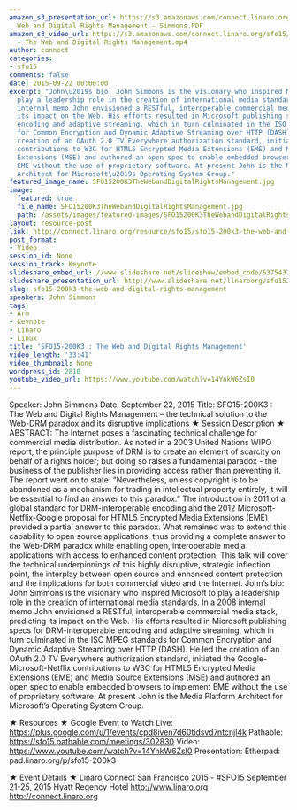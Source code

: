 ```yaml
---
amazon_s3_presentation_url: https://s3.amazonaws.com/connect.linaro.org/sfo15/Presentations/09-22-Tuesday/SFO15-200K3-
  Web and Digital Rights Management - Simmons.PDF
amazon_s3_video_url: https://s3.amazonaws.com/connect.linaro.org/sfo15/Videos/09-22-Tuesday/SFO15-200K3
  - The Web and Digital Rights Management.mp4
author: connect
categories:
- sfo15
comments: false
date: 2015-09-22 00:00:00
excerpt: "John\u2019s bio: John Simmons is the visionary who inspired Microsoft to
  play a leadership role in the creation of international media standards. In a 2008
  internal memo John envisioned a RESTful, interoperable commercial media stack, predicting
  its impact on the Web. His efforts resulted in Microsoft publishing specs for DRM-interoperable
  encoding and adaptive streaming, which in turn culminated in the ISO MPEG standards
  for Common Encryption and Dynamic Adaptive Streaming over HTTP (DASH). He led the
  creation of an OAuth 2.0 TV Everywhere authorization standard, initiated the Google-Microsoft-Netflix
  contributions to W3C for HTML5 Encrypted Media Extensions (EME) and Media Source
  Extensions (MSE) and authored an open spec to enable embedded browsers to implement
  EME without the use of proprietary software. At present John is the Media Platform
  Architect for Microsoft\u2019s Operating System Group."
featured_image_name: SFO15200K3TheWebandDigitalRightsManagement.jpg
image:
  featured: true
  file_name: SFO15200K3TheWebandDigitalRightsManagement.jpg
  path: /assets/images/featured-images/SFO15200K3TheWebandDigitalRightsManagement.jpg
layout: resource-post
link: http://connect.linaro.org/resource/sfo15/sfo15-200k3-the-web-and-digital-rights-management/
post_format:
- Video
session_id: None
session_track: Keynote
slideshare_embed_url: //www.slideshare.net/slideshow/embed_code/53754377
slideshare_presentation_url: http://www.slideshare.net/linaroorg/sfo15200k3-john-simmons-the-web-and-digital-rights-management-the-technical-solution-to-the-webdrm-paradox-and-its-disruptive-implications
slug: sfo15-200k3-the-web-and-digital-rights-management
speakers: John Simmons
tags:
- Arm
- Keynote
- Linaro
- Linux
title: 'SFO15-200K3 : The Web and Digital Rights Management'
video_length: '33:41'
video_thumbnail: None
wordpress_id: 2810
youtube_video_url: https://www.youtube.com/watch?v=14YnkW6ZsI0
---
```


Speaker: John Simmons
Date: September 22, 2015
Title:  SFO15-200K3 : The Web and Digital Rights Management – the technical solution to the Web-DRM paradox and its disruptive implications
★ Session Description ★
ABSTRACT: The Internet poses a fascinating technical challenge for commercial media distribution. As noted in a 2003 United Nations WIPO report, the principle purpose of DRM is to create an element of scarcity on behalf of a rights holder; but doing so raises a fundamental paradox - the business of the publisher lies in providing access rather than preventing it. The report went on to state: “Nevertheless, unless copyright is to be abandoned as a mechanism for trading in intellectual property entirely, it will be essential to find an answer to this paradox.”
The introduction in 2011 of a global standard for DRM-interoperable encoding and the 2012 Microsoft-Netflix-Google proposal for HTML5 Encrypted Media Extensions (EME) provided a partial answer to this paradox. What remained was to extend this capability to open source applications, thus providing a complete answer to the Web-DRM paradox while enabling open, interoperable media applications with access to enhanced content protection.
This talk will cover the technical underpinnings of this highly disruptive, strategic inflection point, the interplay between open source and enhanced content protection and the implications for both commercial video and the Internet.
John’s bio: John Simmons is the visionary who inspired Microsoft to play a leadership role in the creation of international media standards. In a 2008 internal memo John envisioned a RESTful, interoperable commercial media stack, predicting its impact on the Web. His efforts resulted in Microsoft publishing specs for DRM-interoperable encoding and adaptive streaming, which in turn culminated in the ISO MPEG standards for Common Encryption and Dynamic Adaptive Streaming over HTTP (DASH). He led the creation of an OAuth 2.0 TV Everywhere authorization standard, initiated the Google-Microsoft-Netflix contributions to W3C for HTML5 Encrypted Media Extensions (EME) and Media Source Extensions (MSE) and authored an open spec to enable embedded browsers to implement EME without the use of proprietary software. At present John is the Media Platform Architect for Microsoft’s Operating System Group.

★ Resources ★ 
Google Event to Watch Live:  https://plus.google.com/u/1/events/cpd8iven7d60tidsvd7ntcnjl4k
Pathable: https://sfo15.pathable.com/meetings/302830 
Video: https://www.youtube.com/watch?v=14YnkW6ZsI0
Presentation:
Etherpad:  pad.linaro.org/p/sfo15-200k3 

★ Event Details ★ 
Linaro Connect San Francisco 2015 - #SFO15 
September 21-25, 2015 
Hyatt Regency Hotel 
http://www.linaro.org
http://connect.linaro.org
